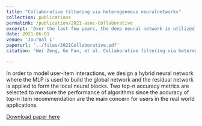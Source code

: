 ```yaml
---
title: "Collaborative filtering via heterogeneous neuralnetworks"
collection: publications
permalink: /publication/2021-asoc-Collaborative
excerpt: 'Over the last few years, the deep neural network is utilized to solve the collaborative filtering problem, a method of which has achieved immense success on computer vision, speech recognition as well as natural language processing. On one hand, the deep neural network can be used to capture the side information of users and items. On the other hand, it is also capable of modeling interactions between users and items. Most of existing approaches exploit the neural network with solo structure to model user-item interactions such that the learning representation may be insufficient over the extremely sparse rating data. Recently, a large number of neural networks with mixed structures are devised for learning better representations. A carefully designed hybrid network is able to achieve considerable accuracy but only requires a small amount of extra computation. In order to model user-item interactions, we elaborate a hybrid neural network consisting of the global neural network and several local neural blocks. The multi-layer perceptron is adopted to build the global neural network and the residual network is used to form the local neural block which is inserted into two adjacent global layers. The hybrid network is further combined with the generalized matrix factorization to capture both the linear and nonlinear relationships between users and items. It is verified by experimental results on benchmark datasets that our method is superior to certain state-of-the-art approaches in terms of top-n item recommendation.'
date: 2021-06-01
venue: 'Journal 1'
paperurl: '../files/2021Collaborative.pdf'
citation: 'Wei Zeng, Ge Fan, et al. Collaborative filtering via heterogeneous neuralnetworks." Applied Soft Computing: 1-15.'

---
```

In order to model user-item interactions, we design a hybrid neural network where the MLP is used to build the global network and the residual network is applied to form the local neural blocks. Two top-n accuracy metrics are selected to measure the performance of algorithms since the accuracy of top-n item recommendation are the main concern for users in the real world applications.
<!-- ![Model Mothed](../images/paper/2018LCR.png) -->

[Download paper here](../files/2018Preference.pdf)
